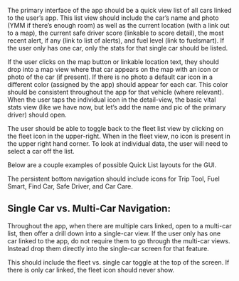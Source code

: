 The primary interface of the app should be a quick view list of all cars linked to the user’s app. This list view should include the car’s name and photo (YMM if there’s enough room) as well as the current location (with a link out to a map), the current safe driver score (linkable to score detail), the most recent alert, if any (link to list of alerts), and fuel level (link to fuelsmart). If the user only has one car, only the stats for that single car should be listed.



If the user clicks on the map button or linkable location text, they should drop into a map view where that car appears on the map with an icon or photo of the car (if present). If there is no photo a default car icon in a different color (assigned by the app) should appear for each car. This color should be consistent throughout the app for that vehicle (where relevant).  When the user taps the individual icon in the detail-view, the basic vital stats view (like we have now, but let’s add the name and pic of the primary driver) should open. 

The user should be able to toggle back to the fleet list view by clicking on the fleet icon in the upper-right. When in the fleet view, no icon is present in the upper right hand corner. To look at individual data, the user will need to select a car off the list.

Below are a couple examples of possible Quick List layouts for the GUI.
 
 
The persistent bottom navigation should include icons for Trip Tool, Fuel Smart, Find Car, Safe Driver, and Car Care. 

## Single Car vs. Multi-Car Navigation:

Throughout the app, when there are multiple cars linked, open to a multi-car list, then offer a drill down into a single-car view. If the user only has one car linked to the app, do not require them to go through the multi-car views. Instead drop them directly into the single-car screen for that feature. 

This should include the fleet vs. single car toggle at the top of the screen. If there is only car linked, the fleet icon should never show.
